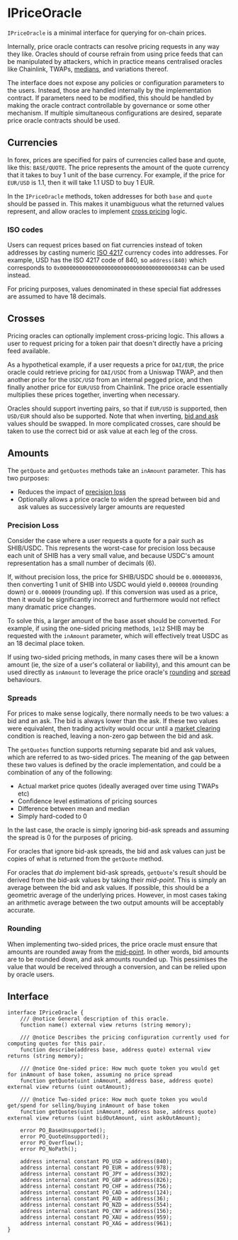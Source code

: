 # IPriceOracle

`IPriceOracle` is a minimal interface for querying for on-chain prices.

Internally, price oracle contracts can resolve pricing requests in any way they like. Oracles should of course refrain from using price feeds that can be manipulated by attackers, which in practice means centralised oracles like Chainlink, TWAPs, [medians](https://github.com/euler-xyz/median-oracle), and variations thereof.

The interface does not expose any policies or configuration parameters to the users. Instead, those are handled internally by the implementation contract. If parameters need to be modified, this should be handled by making the oracle contract controllable by governance or some other mechanism. If multiple simultaneous configurations are desired, separate price oracle contracts should be used.


## Currencies

In forex, prices are specified for pairs of currencies called base and quote, like this: `BASE/QUOTE`. The price represents the amount of the quote currency that it takes to buy 1 unit of the base currency. For example, if the price for `EUR/USD` is 1.1, then it will take 1.1 USD to buy 1 EUR.

In the `IPriceOracle` methods, token addresses for both `base` and `quote` should be passed in. This makes it unambiguous what the returned values represent, and allow oracles to implement [cross pricing](#crosses) logic.

### ISO codes

Users can request prices based on fiat currencies instead of token addresses by casting numeric [ISO 4217](https://en.wikipedia.org/wiki/ISO_4217) currency codes into addresses. For example, USD has the ISO 4217 code of 840, so `address(840)` which corresponds to `0x0000000000000000000000000000000000000348` can be used instead.

For pricing purposes, values denominated in these special fiat addresses are assumed to have 18 decimals.


## Crosses

Pricing oracles can optionally implement cross-pricing logic. This allows a user to request pricing for a token pair that doesn't directly have a pricing feed available.

As a hypothetical example, if a user requests a price for `DAI/EUR`, the price oracle could retrieve pricing for `DAI/USDC` from a Uniswap TWAP, and then another price for the `USDC/USD` from an internal pegged price, and then finally another price for `EUR/USD` from Chainlink. The price oracle essentially multiplies these prices together, inverting when necessary.

Oracles should support inverting pairs, so that if `EUR/USD` is supported, then `USD/EUR` should also be supported. Note that when inverting, [bid and ask](#spreads) values should be swapped. In more complicated crosses, care should be taken to use the correct bid or ask value at each leg of the cross.


## Amounts

The `getQuote` and `getQuotes` methods take an `inAmount` parameter. This has two purposes:

* Reduces the impact of [precision loss](#precision-loss)
* Optionally allows a price oracle to widen the spread between bid and ask values as successively larger amounts are requested

### Precision Loss

Consider the case where a user requests a quote for a pair such as SHIB/USDC. This represents the worst-case for precision loss because each unit of SHIB has a very small value, and because USDC's amount representation has a small number of decimals (6).

If, without precision loss, the price for SHIB/USDC should be `0.000008936`, then converting 1 unit of SHIB into USDC would yield `0.000008` (rounding down) or `0.000009` (rounding up). If this conversion was used as a price, then it would be significantly incorrect and furthermore would not reflect many dramatic price changes.

To solve this, a larger amount of the base asset should be converted. For example, if using the one-sided pricing methods, `1e12` SHIB may be requested with the `inAmount` parameter, which will effectively treat USDC as an 18 decimal place token.

If using two-sided pricing methods, in many cases there will be a known amount (ie, the size of a user's collateral or liability), and this amount can be used directly as `inAmount` to leverage the price oracle's [rounding](#rounding) and [spread](#spreads) behaviours.

### Spreads

For prices to make sense logically, there normally needs to be two values: a bid and an ask. The bid is always lower than the ask. If these two values were equivalent, then trading activity would occur until a [market clearing](https://en.wikipedia.org/wiki/Market_clearing) condition is reached, leaving a non-zero gap between the bid and ask.

The `getQuotes` function supports returning separate bid and ask values, which are referred to as two-sided prices. The meaning of the gap between these two values is defined by the oracle implementation, and could be a combination of any of the following:

* Actual market price quotes (ideally averaged over time using TWAPs etc)
* Confidence level estimations of pricing sources
* Difference between mean and median
* Simply hard-coded to 0

In the last case, the oracle is simply ignoring bid-ask spreads and assuming the spread is 0 for the purposes of pricing.

For oracles that ignore bid-ask spreads, the bid and ask values can just be copies of what is returned from the `getQuote` method.

For oracles that *do* implement bid-ask spreads, `getQuote`'s result should be derived from the bid-ask values by taking their *mid-point*. This is simply an average between the bid and ask values. If possible, this should be a geometric average of the underlying prices. However, in most cases taking an arithmetic average between the two output amounts will be acceptably accurate.


### Rounding

When implementing two-sided prices, the price oracle must ensure that amounts are rounded away from the [mid-point](#spreads). In other words, bid amounts are to be rounded down, and ask amounts rounded up. This pessimises the value that would be received through a conversion, and can be relied upon by oracle users.


## Interface

    interface IPriceOracle {
        /// @notice General description of this oracle.
        function name() external view returns (string memory);

        /// @notice Describes the pricing configuration currently used for computing quotes for this pair.
        function describe(address base, address quote) external view returns (string memory);

        /// @notice One-sided price: How much quote token you would get for inAmount of base token, assuming no price spread
        function getQuote(uint inAmount, address base, address quote) external view returns (uint outAmount);

        /// @notice Two-sided price: How much quote token you would get/spend for selling/buying inAmount of base token
        function getQuotes(uint inAmount, address base, address quote) external view returns (uint bidOutAmount, uint askOutAmount);

        error PO_BaseUnsupported();
        error PO_QuoteUnsupported();
        error PO_Overflow();
        error PO_NoPath();

        address internal constant PO_USD = address(840);
        address internal constant PO_EUR = address(978);
        address internal constant PO_JPY = address(392);
        address internal constant PO_GBP = address(826);
        address internal constant PO_CHF = address(756);
        address internal constant PO_CAD = address(124);
        address internal constant PO_AUD = address(36);
        address internal constant PO_NZD = address(554);
        address internal constant PO_CNY = address(156);
        address internal constant PO_XAU = address(959);
        address internal constant PO_XAG = address(961);
    }
